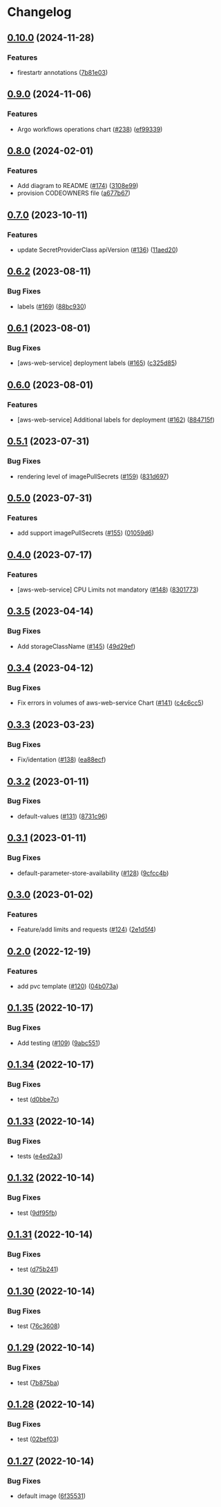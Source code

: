 # Changelog

## [0.10.0](https://github.com/prefapp/charts/compare/aws-web-service-v0.9.0...aws-web-service-v0.10.0) (2024-11-28)


### Features

* firestartr annotations ([7b81e03](https://github.com/prefapp/charts/commit/7b81e0329d7dadc2e483775f01af7ea91a6ab030))

## [0.9.0](https://github.com/prefapp/charts/compare/aws-web-service-v0.8.0...aws-web-service-v0.9.0) (2024-11-06)


### Features

* Argo workflows operations chart ([#238](https://github.com/prefapp/charts/issues/238)) ([ef99339](https://github.com/prefapp/charts/commit/ef99339eaa1b0c5ebe538033291c58dd3c721156))

## [0.8.0](https://github.com/prefapp/charts/compare/aws-web-service-v0.7.0...aws-web-service-v0.8.0) (2024-02-01)


### Features

* Add diagram to README ([#174](https://github.com/prefapp/charts/issues/174)) ([3108e99](https://github.com/prefapp/charts/commit/3108e99c54c9731758d8e7b82431f10048a5a7d3))
* provision CODEOWNERS file ([a677b67](https://github.com/prefapp/charts/commit/a677b67a8645c950fc06a763eaae18ba1909719e))

## [0.7.0](https://github.com/prefapp/charts/compare/aws-web-service-v0.6.2...aws-web-service-v0.7.0) (2023-10-11)


### Features

* update SecretProviderClass apiVersion ([#136](https://github.com/prefapp/charts/issues/136)) ([11aed20](https://github.com/prefapp/charts/commit/11aed203c05fec97294ee94b79163b6c48d0f105))

## [0.6.2](https://github.com/prefapp/charts/compare/aws-web-service-v0.6.1...aws-web-service-v0.6.2) (2023-08-11)


### Bug Fixes

* labels ([#169](https://github.com/prefapp/charts/issues/169)) ([88bc930](https://github.com/prefapp/charts/commit/88bc9305c30e67bd9db4385c7e7a119baba83cb5))

## [0.6.1](https://github.com/prefapp/charts/compare/aws-web-service-v0.6.0...aws-web-service-v0.6.1) (2023-08-01)


### Bug Fixes

* [aws-web-service] deployment labels ([#165](https://github.com/prefapp/charts/issues/165)) ([c325d85](https://github.com/prefapp/charts/commit/c325d8530121c4b68a12fea44d2743c098182689))

## [0.6.0](https://github.com/prefapp/charts/compare/aws-web-service-v0.5.1...aws-web-service-v0.6.0) (2023-08-01)


### Features

* [aws-web-service] Additional labels  for deployment ([#162](https://github.com/prefapp/charts/issues/162)) ([884715f](https://github.com/prefapp/charts/commit/884715f35051e72d7a13d2f2845440306a4b23ae))

## [0.5.1](https://github.com/prefapp/charts/compare/aws-web-service-v0.5.0...aws-web-service-v0.5.1) (2023-07-31)


### Bug Fixes

* rendering level of imagePullSecrets ([#159](https://github.com/prefapp/charts/issues/159)) ([831d697](https://github.com/prefapp/charts/commit/831d697d02238b4edf4b3f960dc02d9bb90433b4))

## [0.5.0](https://github.com/prefapp/charts/compare/aws-web-service-v0.4.0...aws-web-service-v0.5.0) (2023-07-31)


### Features

* add support imagePullSecrets ([#155](https://github.com/prefapp/charts/issues/155)) ([01059d6](https://github.com/prefapp/charts/commit/01059d64af23415a68ee379b2f5ccea5f032e036))

## [0.4.0](https://github.com/prefapp/charts/compare/aws-web-service-v0.3.5...aws-web-service-v0.4.0) (2023-07-17)


### Features

* [aws-web-service] CPU Limits not mandatory ([#148](https://github.com/prefapp/charts/issues/148)) ([8301773](https://github.com/prefapp/charts/commit/830177379f9dbfd6e1acd6f39608d8f004263242))

## [0.3.5](https://github.com/prefapp/charts/compare/aws-web-service-v0.3.4...aws-web-service-v0.3.5) (2023-04-14)


### Bug Fixes

* Add storageClassName ([#145](https://github.com/prefapp/charts/issues/145)) ([49d29ef](https://github.com/prefapp/charts/commit/49d29ef7d7f121d6d4e5dc934e2cb648864c1271))

## [0.3.4](https://github.com/prefapp/charts/compare/aws-web-service-v0.3.3...aws-web-service-v0.3.4) (2023-04-12)


### Bug Fixes

* Fix errors in volumes of aws-web-service Chart ([#141](https://github.com/prefapp/charts/issues/141)) ([c4c6cc5](https://github.com/prefapp/charts/commit/c4c6cc59a9a1ac5df7d13d474b38d563640971e4))

## [0.3.3](https://github.com/prefapp/charts/compare/aws-web-service-v0.3.2...aws-web-service-v0.3.3) (2023-03-23)


### Bug Fixes

* Fix/identation ([#138](https://github.com/prefapp/charts/issues/138)) ([ea88ecf](https://github.com/prefapp/charts/commit/ea88ecf227e1bb86d47c8a8e625466e679a8fdd3))

## [0.3.2](https://github.com/prefapp/charts/compare/aws-web-service-v0.3.1...aws-web-service-v0.3.2) (2023-01-11)


### Bug Fixes

* default-values ([#131](https://github.com/prefapp/charts/issues/131)) ([8731c96](https://github.com/prefapp/charts/commit/8731c9655a0f0f701288e49aca05b7745c188fc2))

## [0.3.1](https://github.com/prefapp/charts/compare/aws-web-service-v0.3.0...aws-web-service-v0.3.1) (2023-01-11)


### Bug Fixes

* default-parameter-store-availability ([#128](https://github.com/prefapp/charts/issues/128)) ([9cfcc4b](https://github.com/prefapp/charts/commit/9cfcc4bddc477c4a188e6e2b7e3aded97f83a052))

## [0.3.0](https://github.com/prefapp/charts/compare/aws-web-service-v0.2.0...aws-web-service-v0.3.0) (2023-01-02)


### Features

* Feature/add limits and requests ([#124](https://github.com/prefapp/charts/issues/124)) ([2e1d5f4](https://github.com/prefapp/charts/commit/2e1d5f4654923c85f43fa3df184cd09b7034483f))

## [0.2.0](https://github.com/prefapp/charts/compare/aws-web-service-v0.1.35...aws-web-service-v0.2.0) (2022-12-19)


### Features

* add pvc template ([#120](https://github.com/prefapp/charts/issues/120)) ([04b073a](https://github.com/prefapp/charts/commit/04b073a4ec19149ce1ef8d74f5b279b70d22b38d))

## [0.1.35](https://github.com/prefapp/charts/compare/aws-web-service-v0.1.34...aws-web-service-v0.1.35) (2022-10-17)


### Bug Fixes

* Add testing ([#109](https://github.com/prefapp/charts/issues/109)) ([9abc551](https://github.com/prefapp/charts/commit/9abc551b7d1880f6ac20bb79b722d100a6f1f48d))

## [0.1.34](https://github.com/prefapp/charts/compare/aws-web-service-v0.1.33...aws-web-service-v0.1.34) (2022-10-17)


### Bug Fixes

* test ([d0bbe7c](https://github.com/prefapp/charts/commit/d0bbe7ce381fa59f475b6c73b711f2ba4f02cea4))

## [0.1.33](https://github.com/prefapp/charts/compare/aws-web-service-v0.1.32...aws-web-service-v0.1.33) (2022-10-14)


### Bug Fixes

* tests ([e4ed2a3](https://github.com/prefapp/charts/commit/e4ed2a3fa6018159952680ebe7f1b78447d8ace9))

## [0.1.32](https://github.com/prefapp/charts/compare/aws-web-service-v0.1.31...aws-web-service-v0.1.32) (2022-10-14)


### Bug Fixes

* test ([9df95fb](https://github.com/prefapp/charts/commit/9df95fb6224ce2ded9df318c6391ab65f8028be4))

## [0.1.31](https://github.com/prefapp/charts/compare/aws-web-service-v0.1.30...aws-web-service-v0.1.31) (2022-10-14)


### Bug Fixes

* test ([d75b241](https://github.com/prefapp/charts/commit/d75b2415241799be380809a7468b4bfef03b5056))

## [0.1.30](https://github.com/prefapp/charts/compare/aws-web-service-v0.1.29...aws-web-service-v0.1.30) (2022-10-14)


### Bug Fixes

* test ([76c3608](https://github.com/prefapp/charts/commit/76c360816eea467bd0359e6319f23dace7301c26))

## [0.1.29](https://github.com/prefapp/charts/compare/aws-web-service-v0.1.28...aws-web-service-v0.1.29) (2022-10-14)


### Bug Fixes

* test ([7b875ba](https://github.com/prefapp/charts/commit/7b875ba2a36ad539090f8afc89d2872f915a83b8))

## [0.1.28](https://github.com/prefapp/charts/compare/aws-web-service-v0.1.27...aws-web-service-v0.1.28) (2022-10-14)


### Bug Fixes

* test ([02bef03](https://github.com/prefapp/charts/commit/02bef03d618ffb07a806f308e484e75e6877c191))

## [0.1.27](https://github.com/prefapp/charts/compare/aws-web-service-v0.1.26...aws-web-service-v0.1.27) (2022-10-14)


### Bug Fixes

* default image ([6f35531](https://github.com/prefapp/charts/commit/6f355317062f9eb2b23e0b265830a5459701faec))
